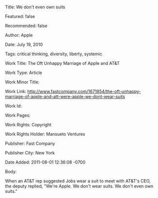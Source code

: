 Title: We don't even own suits

Featured: false

Recommended: false

Author: Apple

Date: July 19, 2010

Tags: critical thinking, diversity, liberty, systemic

Work Title: The Oft Unhappy Marriage of Apple and AT&amp;T

Work Type: Article

Work Minor Title:  

Work Link: http://www.fastcompany.com/1671854/the-oft-unhappy-marriage-of-apple-and-att-were-apple-we-dont-wear-suits

Work Id:  

Work Pages:  

Work Rights:  Copyright

Work Rights Holder:  Mansueto Ventures

Publisher:  Fast Company

Publisher City:  New York

Date Added: 2011-08-01 12:36:08 -0700

Body:

When an AT&amp;T rep suggested Jobs wear a suit to meet with AT&amp;T's CEO, the deputy replied, "We're Apple. We don't wear suits. We don't even own suits."


